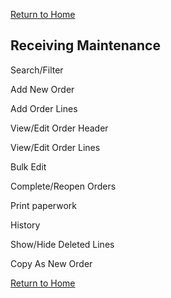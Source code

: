 [Return to Home](Docs/index.html)
## Receiving Maintenance
Search/Filter

Add New Order 

Add Order Lines

View/Edit Order Header

View/Edit Order Lines

Bulk Edit 

Complete/Reopen Orders

Print paperwork

History

Show/Hide Deleted Lines

Copy As New Order

[Return to Home](Docs/index.html)